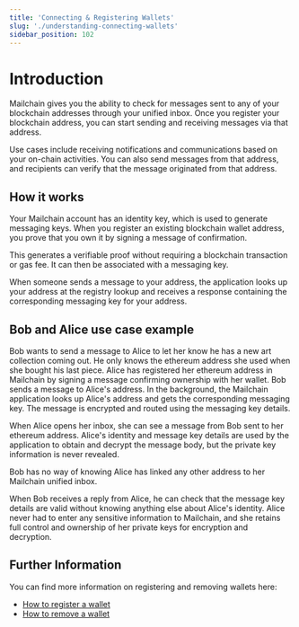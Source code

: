 ```yaml
---
title: 'Connecting & Registering Wallets'
slug: './understanding-connecting-wallets'
sidebar_position: 102
---
```


# Introduction

Mailchain gives you the ability to check for messages sent to any of your blockchain addresses through your unified inbox. Once you register your blockchain address, you can start sending and receiving messages via that address.

Use cases include receiving notifications and communications based on your on-chain activities. You can also send messages from that address, and recipients can verify that the message originated from that address.

## How it works

Your Mailchain account has an identity key, which is used to generate messaging keys. When you register an existing blockchain wallet address, you prove that you own it by signing a message of confirmation.

This generates a verifiable proof without requiring a blockchain transaction or gas fee. It can then be associated with a messaging key.

When someone sends a message to your address, the application looks up your address at the registry lookup and receives a response containing the corresponding messaging key for your address.

## Bob and Alice use case example

Bob wants to send a message to Alice to let her know he has a new art collection coming out. He only knows the ethereum address she used when she bought his last piece. Alice has registered her ethereum address in Mailchain by signing a message confirming ownership with her wallet. Bob sends a message to Alice's address. In the background, the Mailchain application looks up Alice's address and gets the corresponding messaging key. The message is encrypted and routed using the messaging key details.

When Alice opens her inbox, she can see a message from Bob sent to her ethereum address. Alice's identity and message key details are used by the application to obtain and decrypt the message body, but the private key information is never revealed.

Bob has no way of knowing Alice has linked any other address to her Mailchain unified inbox.

When Bob receives a reply from Alice, he can check that the message key details are valid without knowing anything else about Alice's identity.
Alice never had to enter any sensitive information to Mailchain, and she retains full control and ownership of her private keys for encryption and decryption.

## Further Information

You can find more information on registering and removing wallets here:

-   [How to register a wallet](/user/guides/getting-started/register-a-wallet)
-   [How to remove a wallet](/user/guides/miscellaneous/remove-registered-address)
